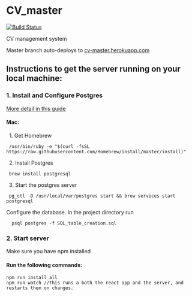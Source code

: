 # CV_master
[![Build Status](https://travis-ci.org/Martturi/cv_master.svg?branch=master)](https://travis-ci.org/Martturi/cv_master)

CV management system

Master branch auto-deploys to <a href="http://cv-master.herokuapp.com">cv-master.herokuapp.com</a>


## Instructions to get the server running on your local machine:

### 1. Install and Configure Postgres
   [More detail in this guide](https://www.codementor.io/devops/tutorial/getting-started-postgresql-server-mac-osx)

#### Mac:

   1. Get Homebrew

     /usr/bin/ruby -e "$(curl -fsSL https://raw.githubusercontent.com/Homebrew/install/master/install)"

   2. Install Postgres

     brew install postgresql  

   3. Start the postgres server

     pg_ctl -D /usr/local/var/postgres start && brew services start postgresql


Configure the database. In the project directory run

      psql postgres -f SQL_table_creation.sql


### 2. Start server

  Make sure you have npm installed

#### Run the following commands:

    npm run install_all
    npm run watch //This runs a both the react app and the server, and restarts them on changes.
